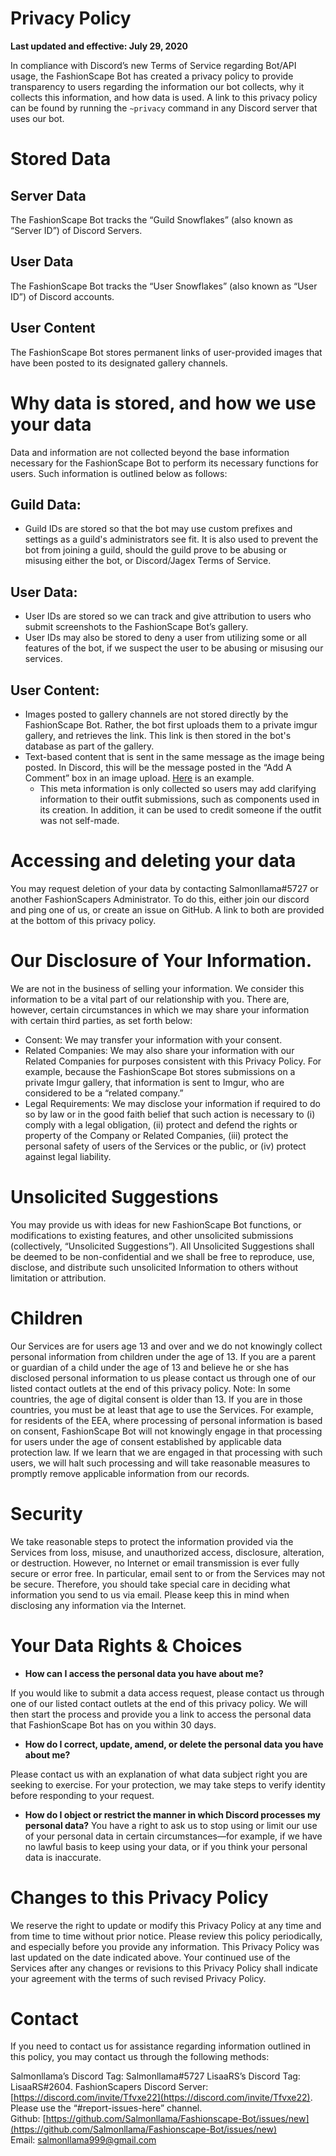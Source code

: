 # Privacy Policy
**Last updated and effective: July 29, 2020**

In compliance with Discord’s new Terms of Service regarding Bot/API usage, the FashionScape Bot has created a privacy policy to provide transparency to users regarding the information our bot collects, why it collects this information, and how data is used. A link to this privacy policy can be found by running the `~privacy` command in any Discord server that uses our bot.

# Stored Data
## Server Data
The FashionScape Bot tracks the “Guild Snowflakes” (also known as “Server ID”) of Discord Servers.

## User Data
The FashionScape Bot tracks the “User Snowflakes” (also known as “User ID”) of Discord accounts.

## User Content
The FashionScape Bot stores permanent links of user-provided images that have been posted to its designated gallery channels.


# Why data is stored, and how we use your data
Data and information are not collected beyond the base information necessary for the FashionScape Bot to perform its necessary functions for users. Such information is outlined below as follows:

## Guild Data:
- Guild IDs are stored so that the bot may use custom prefixes and settings as a guild's administrators see fit. It is also used to prevent the bot from joining a guild, should the guild prove to be abusing or misusing either the bot, or Discord/Jagex Terms of Service.

## User Data:
- User IDs are stored so we can track and give attribution to users who submit screenshots to the FashionScape Bot’s gallery.
- User IDs may also be stored to deny a user from utilizing some or all features of the bot, if we suspect the user to be abusing or misusing our services.

## User Content: 
- Images posted to gallery channels are not stored directly by the FashionScape Bot. Rather, the bot first uploads them to a private imgur gallery, and retrieves the link. This link is then stored in the bot's database as part of the gallery.
- Text-based content that is sent in the same message as the image being posted. In Discord, this will be the message posted in the “Add A Comment” box in an image upload. [Here](https://media.discordapp.net/attachments/458346171681996815/737738392929829007/meta-describe.png?width=400&height=293) is an example.
  - This meta information is only collected so users may add clarifying information to their outfit submissions, such as components used in its creation. In addition, it can be used to credit someone if the outfit was not self-made.

# Accessing and deleting your data
You may request deletion of your data by contacting Salmonllama#5727 or another FashionScapers Administrator. To do this, either join our discord and ping one of us, or create an issue on GitHub. A link to both are provided at the bottom of this privacy policy.

# Our Disclosure of Your Information.
We are not in the business of selling your information. We consider this information to be a vital part of our relationship with you. There are, however, certain circumstances in which we may share your information with certain third parties, as set forth below:
- Consent: We may transfer your information with your consent.
- Related Companies: We may also share your information with our Related Companies for purposes consistent with this Privacy Policy. For example, because the FashionScape Bot stores submissions on a private Imgur gallery, that information is sent to Imgur, who are considered to be a “related company.”
- Legal Requirements: We may disclose your information if required to do so by law or in the good faith belief that such action is necessary to (i) comply with a legal obligation, (ii) protect and defend the rights or property of the Company or Related Companies, (iii) protect the personal safety of users of the Services or the public, or (iv) protect against legal liability.

# Unsolicited Suggestions
You may provide us with ideas for new FashionScape Bot functions, or modifications to existing features, and other unsolicited submissions (collectively, “Unsolicited Suggestions”). All Unsolicited Suggestions shall be deemed to be non-confidential and we shall be free to reproduce, use, disclose, and distribute such unsolicited Information to others without limitation or attribution.

# Children
Our Services are for users age 13 and over and we do not knowingly collect personal information from children under the age of 13. If you are a parent or guardian of a child under the age of 13 and believe he or she has disclosed personal information to us please contact us through one of our listed contact outlets at the end of this privacy policy. Note: In some countries, the age of digital consent is older than 13. If you are in those countries, you must be at least that age to use the Services. For example, for residents of the EEA, where processing of personal information is based on consent, FashionScape Bot will not knowingly engage in that processing for users under the age of consent established by applicable data protection law. If we learn that we are engaged in that processing with such users, we will halt such processing and will take reasonable measures to promptly remove applicable information from our records.

# Security
We take reasonable steps to protect the information provided via the Services from loss, misuse, and unauthorized access, disclosure, alteration, or destruction. However, no Internet or email transmission is ever fully secure or error free. In particular, email sent to or from the Services may not be secure. Therefore, you should take special care in deciding what information you send to us via email. Please keep this in mind when disclosing any information via the Internet.

# Your Data Rights & Choices
- **How can I access the personal data you have about me?**

If you would like to submit a data access request, please contact us through one of our listed contact outlets at the end of this privacy policy. We will then start the process and provide you a link to access the personal data that FashionScape Bot has on you within 30 days.

- **How do I correct, update, amend, or delete the personal data you have about me?**

Please contact us with an explanation of what data subject right you are seeking to exercise. For your protection, we may take steps to verify identity before responding to your request.

- **How do I object or restrict the manner in which Discord processes my personal data?**
You have a right to ask us to stop using or limit our use of your personal data in certain circumstances—for example, if we have no lawful basis to keep using your data, or if you think your personal data is inaccurate.

# Changes to this Privacy Policy
We reserve the right to update or modify this Privacy Policy at any time and from time to time without prior notice. Please review this policy periodically, and especially before you provide any information. This Privacy Policy was last updated on the date indicated above. Your continued use of the Services after any changes or revisions to this Privacy Policy shall indicate your agreement with the terms of such revised Privacy Policy.

# Contact
If you need to contact us for assistance regarding information outlined in this policy, you may contact us through the following methods:

Salmonllama’s Discord Tag: Salmonllama#5727
LisaaRS’s Discord Tag: LisaaRS#2604.
FashionScapers Discord Server: [https://discord.com/invite/Tfvxe22](https://discord.com/invite/Tfvxe22). Please use the “#report-issues-here” channel.  
Github: [https://github.com/Salmonllama/Fashionscape-Bot/issues/new](https://github.com/Salmonllama/Fashionscape-Bot/issues/new)  
Email: salmonllama999@gmail.com  
